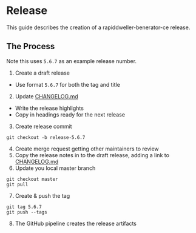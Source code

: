 # Release

This guide describes the creation of a rapiddweller-benerator-ce release.

## The Process

Note this uses `5.6.7` as an example release number.

1. Create a draft release

* Use format `5.6.7` for both the tag and title

2. Update [CHANGELOG.md](CHANGELOG.md)

* Write the release highlights
* Copy in headings ready for the next release

3. Create release commit

  ```
  git checkout -b release-5.6.7
  ```

4. Create merge request getting other maintainers to review
5. Copy the release notes in to the draft release, adding a link to [CHANGELOG.md](CHANGELOG.md)
6. Update you local master branch

  ```
  git checkout master
  git pull
  ```

7. Create & push the tag

  ```
  git tag 5.6.7
  git push --tags
  ```

8. The GitHub pipeline creates the release artifacts